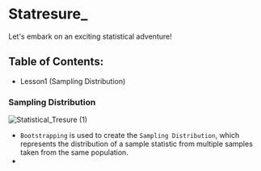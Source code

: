 # Statresure_
Let's embark on an exciting statistical adventure!

## Table of Contents:
- Lesson1 (Sampling Distribution)


### Sampling Distribution
![Statistical_Tresure (1)](https://github.com/user-attachments/assets/57be244e-0a38-4520-87c0-8ee907b2c9bc)
- `Bootstrapping` is used to create the `Sampling Distribution`, which represents the distribution of a sample statistic from multiple samples taken from the same population.
- 


